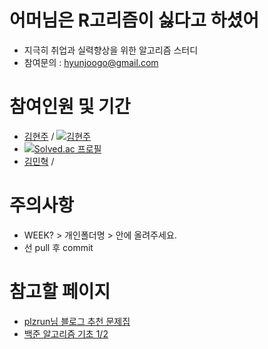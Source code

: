 # 어머님은 R고리즘이 싫다고 하셨어

- 지극히 취업과 실력향상을 위한 알고리즘 스터디
- 참여문의 : hyunjoogo@gmail.com

# 참여인원 및 기간

- [김현주](https://github.com/hyunjoogo) / [![김현주](http://mazassumnida.wtf/api/mini/generate_badge?boj=kiusama)](https://solved.ac/kiusama)
- [![Solved.ac
프로필](http://mazassumnida.wtf/api/v2/generate_badge?boj=kiusama)](https://solved.ac/kiusama)
- [김민혁](https://github.com/Miintoo) /





# 주의사항

- WEEK? > 개인폴더명 > 안에 올려주세요.
- 선 pull 후 commit

# 참고할 페이지

- [plzrun님 블로그 추천 문제집](https://github.com/hyunjoogo/Rgorithm/blob/main/%EB%AD%98%EC%A2%8B%EC%95%84%ED%95%A0%EC%A7%80%EB%AA%B0%EB%9D%BC%EC%84%9C%EC%A4%80%EB%B9%84%ED%96%88%EC%96%B4/plzrun.html)
- [백준 알고리즘 기초 1/2](https://code.plus/course/41)
